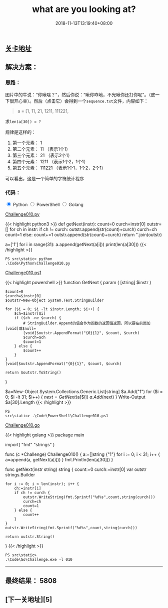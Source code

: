 ﻿---
title: "010. what are you looking at?"
date: 2018-11-13T13:19:40+08:00
lastmod: 2019-03-18T14:20:40+08:00
draft: false
keywords: ["string", "statistic"]
description: ""
tags: ["statistic"]
categories: ["string"]

# You can also close(false) or open(true) something for this content.
# P.S. comment can only be closed
comment: false
toc: false
autoCollapseToc: false
# You can also define another contentCopyright. e.g. contentCopyright: "This is another copyright."
# contentCopyright: true
reward: false
mathjax: false

# menu:
#   main:
#     parent: "000~009"
#     weight: 1
---

## [关卡地址][1]

## 解决方案：

### 思路：

图片中的牛说：“你瞅啥？”，然后你说：“瞅你咋地，不光瞅你还打你呢”。（皮一下很开心😝）。然后（点击它）会得到一个`sequence.txt`文件，内容如下：

>a = [1, 11, 21, 1211, 111221,

求`len(a[30]) = ?`

规律是这样的：

1. 第一个元素： 1
2. 第二个元素： 11      （表示1个1）
3. 第三个元素： 21      （表示2个1）
4. 第四个元素： 1211    （表示1个2，1个1）
5. 第五个元素： 111221  （表示1个1，1个2，2个1）

可以看出，这是一个简单的字符统计程序

### 代码：

<div>
    <input id="tab-python" type="radio" name="code-tabs" class="code-tabs" checked>
    <label class="language-label" for="tab-python">Python</label>
    <input id="tab-powershell" type="radio" name="code-tabs" class="code-tabs">
    <label class="language-label" for="tab-powershell">PowerShell</label>
    <input id="tab-golang" type="radio" name="code-tabs" class="code-tabs">
    <label class="language-label" for="tab-golang">Golang</label>
    <section id="content-python" class="content-section">
        <p><a href="../../Code/Python/Challenge010.py" title="点我下载源码">Challenge010.py</a></p>
{{< highlight python3 >}}
def getNext(instr):
    count=0
    curch=instr[0]
    outstr=[]
    for ch in instr:
        if ch != curch:
            outstr.append(str(count)+curch)
            curch=ch
            count=1
        else:
            count+=1
    outstr.append(str(count)+curch)
    return ''.join(outstr)

a=['1']
for i in range(31):
    a.append(getNext(a[i]))
print(len(a[30]))
{{< /highlight >}}
        <pre><code>PS src\static> python .\Code\Python\Challenge010.py</code></pre>
    </section>
    <section id="content-powershell" class="content-section">
        <p><a href="../../Code/PowerShell/Challenge010.ps1" title="点我下载源码">Challenge010.ps1</a></p>
{{< highlight powershell >}}
function GetNext {
    param (
        [string]
        $instr
    )
    
    $count=0
    $curch=$instr[0]
    $outstr=New-Object System.Text.StringBuilder

    for ($i = 0; $i -lt $instr.Length; $i++) {
        $ch=$instr[$i]
        if ($ch -ne $curch) {
            # StringBuilder.Append的值会作为函数的返回值返回，所以要在前面加[void]或$null=
            [void]$outstr.AppendFormat("{0}{1}", $count, $curch)
            $curch=$ch
            $count=1
        } else {
            $count++
        }
    }
    [void]$outstr.AppendFormat("{0}{1}", $count, $curch)

    return $outstr.ToString()
}

$a=New-Object System.Collections.Generic.List[string]
$a.Add("1")
for ($i = 0; $i -lt 31; $i++) {
    $next=GetNext($a[$i])
    $a.Add($next)
}
Write-Output $a[30].Length
{{< /highlight >}}
        <pre><code>PS src\static> .\Code\PowerShell\Challenge010.ps1</code></pre>
    </section>
    <section id="content-golang" class="content-section">
        <p><a href="../../Code/Go/Challenge010.go" title="点我下载源码">Challenge010.go</a></p>
{{< highlight golang >}}
package main

import(
	"fmt"
	"strings"
)

func (c *Challenge) Challenge010() {
	a:=[]string {"1"}
	for i := 0; i < 31; i++ {
		a=append(a, getNext(a[i]))
	}
	fmt.Println(len(a[30]))
}

func getNext(instr string) string {
	count:=0
	curch:=instr[0]
	var outstr strings.Builder

	for i := 0; i < len(instr); i++ {
		ch:=instr[i]
		if ch != curch {
			outstr.WriteString(fmt.Sprintf("%d%s",count,string(curch)))
			curch=ch
			count=1
		} else {
			count++
		}
	}
	outstr.WriteString(fmt.Sprintf("%d%s",count,string(curch)))

	return outstr.String()
}
{{< /highlight >}}
        <pre><code>PS src\static> .\Code\Go\Challenge.exe -l 010</code></pre>
    </section>
</div>

---
## 最终结果： 5808

## [下一关地址][5]

[1]: http://www.pythonchallenge.com/pc/return/bull.html
[2]: http://www.pythonchallenge.com/pc/return/5808.html

